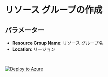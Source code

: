 # リソース グループの作成

## **パラメーター**
- **Resource Group Name**: リソース グループ名
- **Location**: リージョン

<br />

[![Deploy to Azure](https://aka.ms/deploytoazurebutton)](https://portal.azure.com/#create/Microsoft.Template/uri/https%3A%2F%2Fraw.githubusercontent.com%2Fhiroyay-ms%2FServer-Migration-Hands-on-Lab%2Fhiroyay%2FHands-on%2520lab%2Fazure-templates%2F01-resource-group%2Fresource-group-deploy.json)